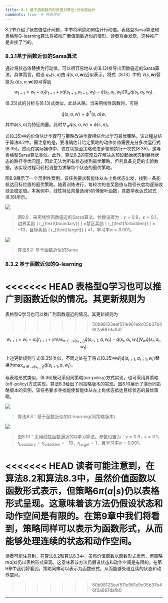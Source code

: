 ```yaml
---
title: 8.3 基于值函数的时序差分算法:行动值估计
comments: true  # 开启评论
---
```

8.2节介绍了状态值估计问题，本节将阐述如何估计行动值。表格型Sarsa算法和表格型Q-learning算法将被推广至值函数近似的情形。读者将会发现，这种推广是直接了当的。

### 8.3.1基于函数近似的Sarsa算法

通过将状态值替换为行动值，可以很容易地从式$(8.13)$推导出函数逼近的Sarsa算法。具体而言，假设 $q_\pi(s, a)$由 $\hat{q}(s, a, \mathbf{w})$近似表示，将式（8.13）中的 $\hat{v}(s, \mathbf{w})$替换为 $\hat{q}(s, a, \mathbf{w})$即可得到

$$w_{t+1}=w_{t}+\alpha_{t}\left[r_{t+1}+\gamma\hat{q}(s_{t+1},a_{t+1},w_{t})-\hat{q}(s_{t},a_{t},w_{t})\right]\nabla_{w}\hat{q}(s_{t},a_{t},w_{t}).\tag{8.35}$$

$(8.35)$式的分析与$(8.13)$式类似，此处从略。当采用线性函数时，可得

$$\hat{q}(s,a,w)=\phi^T(s,a)w,$$

其中$\phi(s, a)$为特征向量。此时$\nabla_w \hat{q}(s, a, w) = \phi(s, a)$。

式$(8.35)$中的价值估计步骤可与策略改进步骤相结合以学习最优策略，该过程总结于算法$8.2$中。需注意的是，要准确估计给定策略的动作价值需要充分多次运行式$(8.35)$。然而在实际操作中，仅在切换至策略改进步骤前执行一次式$(8.35)$，这与表格型Sarsa算法类似。此外，算法$8.2$的实现旨在解决从预设起始状态到目标状态的路径寻优问题，因此无法为所有状态找到最优策略。但若具备充足的实验数据，该实现过程可轻松调整为求解每个状态的最优策略。

图$8.9$展示了一个示例性案例。该任务要求智能体从左上角状态出发，找到一条能抵达目标位置的最优策略。随着训练进行，每轮次的总奖励值与路径长度均逐渐收敛至稳定值。本案例中，线性特征向量选用5阶傅里叶函数，其数学表达式如式$(8.18)$所示。

 ![](../img/08/8.png)

 > 图$8.9$：采用线性函数逼近的Sarsa算法。参数设置为：$\gamma=0.9$，$\varepsilon=0.1$，边界奖励 \( r_{\text{boundary}} \) =禁区奖励 \( r_{\text{forbidden}} \) = −10，目标奖励 \( r_{\text{target}} \) =1，学习率$\alpha=0.001$。

  ![](../img/08/9.png)

 > 算法8.2: 基于函数近似的Sarsa

### 8.3.2 基于函数近似的Q-learning

<<<<<<< HEAD
表格型Q学习也可以推广到函数近似的情况。其更新规则为
=======
表格型Q学习也可以推广到函数逼近的情况。其更新规则为
>>>>>>> 50b98123eef511e961e9c05b37b46f2a667dafb0

$$w_{t+1}=w_{t}+\alpha_{t}\left[r_{t+1}+\gamma\max_{a\in\mathcal{A}(s_{t+1})}\hat{q}(s_{t+1},a,w_{t})-\hat{q}(s_{t},a_{t},w_{t})\right]\nabla_{w}\hat{q}(s_{t},a_{t},w_{t}).\tag{8.36}$$

上述更新规则与式$(8.35)$类似，不同之处在于将式$(8.35)$中的$\hat{q}(s_{t+1}, a_{t+1}, w_t)$替换为$\max_{a \in \mathcal{A}(s_{t+1})} \hat{q}(s_{t+1}, a, w_t)$。

与表格形式类似，$(8.36)$既可采用同策略(on-policy)方式实现，也可采用异策略(off-policy)方式实现。算法$8.3$给出了同策略版本的实现。图$8.10$展示了演示同策略版本的实例，该任务要求寻找能使智能体从左上角状态抵达目标状态的最优策略。

 ![](../img/08/10.png)

 > 算法$8.3$：基于函数近似的Q-learning(同策略版本)

  ![](../img/08/11.png)

 > 图$8.10$：采用线性函数逼近的Q学习算法。参数设置为：$\gamma =0.9$，$\epsilon =0.1$，$r_{\text{boundary}} = r_{\text{forbidden}} = -10$，$r_{\text{target}} =1$，且学习率$\alpha =0.001$。

<<<<<<< HEAD
读者可能注意到，在算法$8.2$和算法$8.3$中，虽然价值函数以函数形式表示，但策略6$\pi(a|s)$仍以表格形式呈现。这意味着该方法仍假设状态和动作空间是有限的。在第$9$章中我们将看到，策略同样可以表示为函数形式，从而能够处理连续的状态和动作空间。
=======
读者可能注意到，在算法$8.2$和算法$8.3$中，虽然价值函数以函数形式表示，但策略$\pi(a|s)$仍以表格形式呈现。这意味着该方法仍假设状态和动作空间是有限的。在第$9$章中我们将看到，策略同样可以表示为函数形式，从而能够处理连续的状态和动作空间。
>>>>>>> 50b98123eef511e961e9c05b37b46f2a667dafb0
---